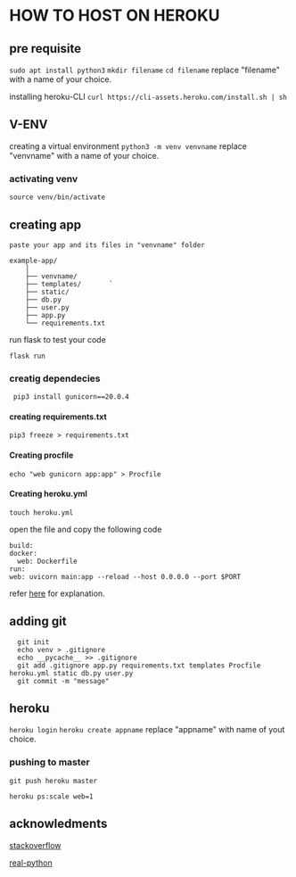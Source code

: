 # HOW TO HOST ON HEROKU

## pre requisite
`sudo apt install python3`
`mkdir filename`
`cd filename`
replace "filename" with a name of your choice.

installing heroku-CLI
`curl https://cli-assets.heroku.com/install.sh | sh` 

	
## V-ENV
creating a virtual environment
`python3 -m venv venvname`
replace "venvname" with a name of your choice.

### activating venv
`source venv/bin/activate`

## creating app

`paste your app and its files in "venvname" folder`
```
example-app/
	│		     				
	├── venvname/       
	├── templates/       `
	├── static/         
	├── db.py           
	├── user.py	    
	├── app.py	    		
	└── requirements.txt
```
run flask to test your code

`flask run`

### creatig dependecies
 ` pip3 install gunicorn==20.0.4`
 
#### creating requirements.txt

 `pip3 freeze > requirements.txt`
 
#### Creating procfile 
 
 `echo "web gunicorn app:app" > Procfile`
 
#### Creating heroku.yml

 `touch heroku.yml` 
  
  open the file and copy the following code
  
  ```docker
 build:
  docker:
    web: Dockerfile
run:
  web: uvicorn main:app --reload --host 0.0.0.0 --port $PORT
  ```
  
refer [here](https://stackoverflow.com/a/66258772) for explanation.  
 
## adding git

```
  git init
  echo venv > .gitignore
  echo __pycache__ >> .gitignore
  git add .gitignore app.py requirements.txt templates Procfile heroku.yml static db.py user.py
  git commit -m "message"
``` 
    	 
## heroku
 

 `heroku login`
 `heroku create appname`
  replace "appname" with name of yout choice.
  
### pushing to master
 
 `git push heroku master`
 
 `heroku ps:scale web=1`
 
 
## acknowledments

[stackoverflow](https://stackoverflow.com/questions/41804507/h14-error-in-heroku-no-web-processes-running)

[real-python](https://realpython.com/flask-by-example-part-1-project-setup/) 
	
